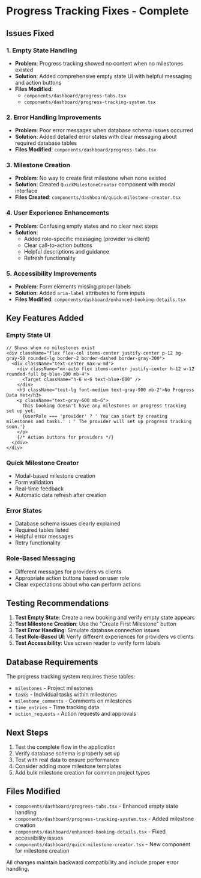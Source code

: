# Progress Tracking Fixes - Complete

## Issues Fixed

### 1. **Empty State Handling**
- **Problem**: Progress tracking showed no content when no milestones existed
- **Solution**: Added comprehensive empty state UI with helpful messaging and action buttons
- **Files Modified**: 
  - `components/dashboard/progress-tabs.tsx`
  - `components/dashboard/progress-tracking-system.tsx`

### 2. **Error Handling Improvements**
- **Problem**: Poor error messages when database schema issues occurred
- **Solution**: Added detailed error states with clear messaging about required database tables
- **Files Modified**: `components/dashboard/progress-tabs.tsx`

### 3. **Milestone Creation**
- **Problem**: No way to create first milestone when none existed
- **Solution**: Created `QuickMilestoneCreator` component with modal interface
- **Files Created**: `components/dashboard/quick-milestone-creator.tsx`

### 4. **User Experience Enhancements**
- **Problem**: Confusing empty states and no clear next steps
- **Solution**: 
  - Added role-specific messaging (provider vs client)
  - Clear call-to-action buttons
  - Helpful descriptions and guidance
  - Refresh functionality

### 5. **Accessibility Improvements**
- **Problem**: Form elements missing proper labels
- **Solution**: Added `aria-label` attributes to form inputs
- **Files Modified**: `components/dashboard/enhanced-booking-details.tsx`

## Key Features Added

### Empty State UI
```tsx
// Shows when no milestones exist
<div className="flex flex-col items-center justify-center p-12 bg-gray-50 rounded-lg border-2 border-dashed border-gray-300">
  <div className="text-center max-w-md">
    <div className="mx-auto flex items-center justify-center h-12 w-12 rounded-full bg-blue-100 mb-4">
      <Target className="h-6 w-6 text-blue-600" />
    </div>
    <h3 className="text-lg font-medium text-gray-900 mb-2">No Progress Data Yet</h3>
    <p className="text-gray-600 mb-6">
      This booking doesn't have any milestones or progress tracking set up yet. 
      {userRole === 'provider' ? ' You can start by creating milestones and tasks.' : ' The provider will set up progress tracking soon.'}
    </p>
    {/* Action buttons for providers */}
  </div>
</div>
```

### Quick Milestone Creator
- Modal-based milestone creation
- Form validation
- Real-time feedback
- Automatic data refresh after creation

### Error States
- Database schema issues clearly explained
- Required tables listed
- Helpful error messages
- Retry functionality

### Role-Based Messaging
- Different messages for providers vs clients
- Appropriate action buttons based on user role
- Clear expectations about who can perform actions

## Testing Recommendations

1. **Test Empty State**: Create a new booking and verify empty state appears
2. **Test Milestone Creation**: Use the "Create First Milestone" button
3. **Test Error Handling**: Simulate database connection issues
4. **Test Role-Based UI**: Verify different experiences for providers vs clients
5. **Test Accessibility**: Use screen reader to verify form labels

## Database Requirements

The progress tracking system requires these tables:
- `milestones` - Project milestones
- `tasks` - Individual tasks within milestones  
- `milestone_comments` - Comments on milestones
- `time_entries` - Time tracking data
- `action_requests` - Action requests and approvals

## Next Steps

1. Test the complete flow in the application
2. Verify database schema is properly set up
3. Test with real data to ensure performance
4. Consider adding more milestone templates
5. Add bulk milestone creation for common project types

## Files Modified

- `components/dashboard/progress-tabs.tsx` - Enhanced empty state handling
- `components/dashboard/progress-tracking-system.tsx` - Added milestone creation
- `components/dashboard/enhanced-booking-details.tsx` - Fixed accessibility issues
- `components/dashboard/quick-milestone-creator.tsx` - New component for milestone creation

All changes maintain backward compatibility and include proper error handling.
